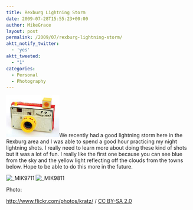 ```yaml
---
title: Rexburg Lightning Storm
date: 2009-07-28T15:55:23+00:00
author: MikeGrace
layout: post
permalink: /2009/07/rexburg-lightning-storm/
aktt_notify_twitter:
  - 'yes'
aktt_tweeted:
  - "1"
categories:
  - Personal
  - Photography
---
```

[<img class="size-full wp-image-652 alignleft" title="Fisher Price Camera" src="/assets/2009/07/fisher_price_camera.jpg" alt="Fisher Price Camera" width="144" height="113" />](http://www.flickr.com/photos/kratz/2536427384/)We recently had a good lightning storm here in the Rexburg area and I was able to spend a good hour practicing my night lightning shots. I really need to learn more about doing these kind of shots but it was a lot of fun. I really like the first one because you can see blue from the sky and the yellow light reflecting off the clouds from the towns below. Hope to be able to do this more in the future.<!--more-->

<img class="aligncenter size-full wp-image-636" title="_MIK9711" src="/assets/2009/07/MIK9711.jpg" alt="_MIK9711" width="640" height="319" srcset="/assets/2009/07/MIK9711.jpg 640w, /assets/2009/07/MIK9711-300x149.jpg 300w" sizes="(max-width: 640px) 100vw, 640px" />
  
<img class="aligncenter size-full wp-image-637" title="_MIK9811" src="/assets/2009/07/MIK9811.jpg" alt="_MIK9811" width="640" height="428" srcset="/assets/2009/07/MIK9811.jpg 640w, /assets/2009/07/MIK9811-300x200.jpg 300w" sizes="(max-width: 640px) 100vw, 640px" />

Photo:
  
<a rel="cc:attributionURL" href="http://www.flickr.com/photos/kratz/">http://www.flickr.com/photos/kratz/</a> / <a rel="license" href="http://creativecommons.org/licenses/by-sa/2.0/">CC BY-SA 2.0</a>